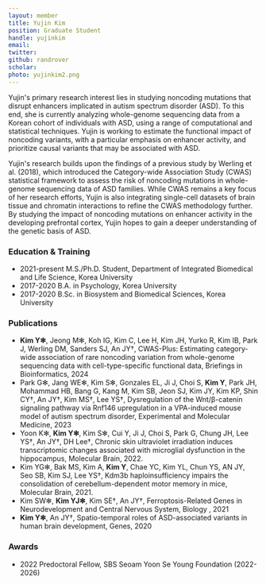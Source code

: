```yaml
---
layout: member
title: Yujin Kim
position: Graduate Student
handle: yujinkim
email:
twitter:
github: randrover
scholar: 
photo: yujinkim2.png
---
```


Yujin's primary research interest lies in studying noncoding mutations that disrupt enhancers implicated in autism spectrum disorder (ASD). To this end, she is currently analyzing whole-genome sequencing data from a Korean cohort of individuals with ASD, using a range of computational and statistical techniques. Yujin is working to estimate the functional impact of noncoding variants, with a particular emphasis on enhancer activity, and prioritize causal variants that may be associated with ASD.

Yujin's research builds upon the findings of a previous study by Werling et al. (2018), which introduced the Category-wide Association Study (CWAS) statistical framework to assess the risk of noncoding mutations in whole-genome sequencing data of ASD families. While CWAS remains a key focus of her research efforts, Yujin is also integrating single-cell datasets of brain tissue and chromatin interactions to refine the CWAS methodology further. By studying the impact of noncoding mutations on enhancer activity in the developing prefrontal cortex, Yujin hopes to gain a deeper understanding of the genetic basis of ASD. 


### Education & Training
- 2021-present M.S./Ph.D. Student, Department of Integrated Biomedical and Life Science, Korea University
- 2017-2020 B.A. in Psychology, Korea University
- 2017-2020 B.Sc. in Biosystem and Biomedical Sciences, Korea University

### Publications
- **Kim Y✻**, Jeong M✻, Koh IG, Kim C, Lee H, Kim JH, Yurko R, Kim IB, Park J, Werling DM, Sanders SJ, An JY†, CWAS-Plus: Estimating category-wide association of rare noncoding variation from whole-genome sequencing data with cell-type-specific functional data, Briefings in Bioinformatics, 2024
- Park G✻, Jang WE✻, Kim S✻, Gonzales EL, Ji J, Choi S, **Kim Y**, Park JH, Mohammad HB, Bang G, Kang M, Kim SB, Jeon SJ, Kim JY, Kim KP, Shin CY†, An JY†, Kim MS†, Lee YS†, Dysregulation of the Wnt/β-catenin signaling pathway via Rnf146 upregulation in a VPA-induced mouse model of autism spectrum disorder, Experimental and Molecular Medicine, 2023
- Yoon K✻, **Kim Y✻**, Kim S✻, Cui Y, Ji J, Choi S, Park G, Chung JH, Lee YS†, An JY†, DH Lee†, Chronic skin ultraviolet irradiation induces transcriptomic changes associated with microglial dysfunction in the hippocampus, Molecular Brain, 2022.
- Kim YG✻, Bak MS, Kim A, **Kim Y**, Chae YC, Kim YL, Chun YS, AN JY, Seo SB, Kim SJ, Lee YS†, Kdm3b haploinsufficiency impairs the consolidation of cerebellum-dependent motor memory in mice, Molecular Brain, 2021.
- Kim SW✻, **Kim YJ✻**, Kim SE†, An JY†, Ferroptosis-Related Genes in Neurodevelopment and Central Nervous System, Biology , 2021
- **Kim Y✻**, An JY†, Spatio-temporal roles of ASD-associated variants in human brain development, Genes, 2020

### Awards
- 2022 Predoctoral Fellow, SBS Seoam Yoon Se Young Foundation (2022-2026)